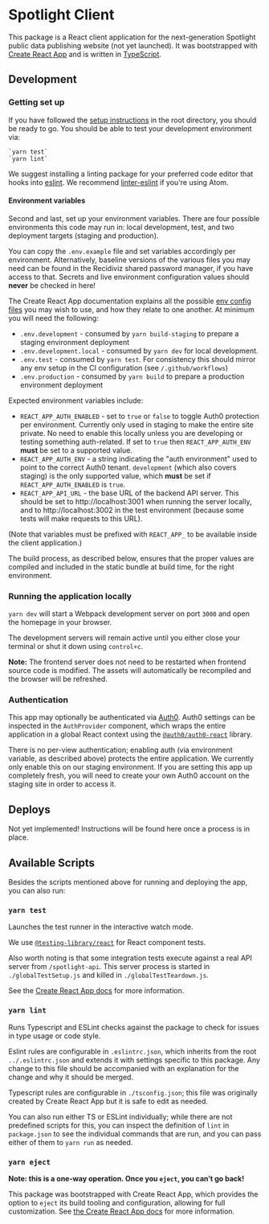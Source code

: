 # Spotlight Client

This package is a React client application for the next-generation Spotlight public data publishing website (not yet launched). It was bootstrapped with [Create React App](https://github.com/facebook/create-react-app) and is written in [TypeScript](https://www.typescriptlang.org/docs).

## Development

### Getting set up

If you have followed the [setup instructions](../README.md#getting-set-up) in the root directory, you should be ready to go. You should be able to test your development environment via:

    `yarn test`
    `yarn lint`

We suggest installing a linting package for your preferred code editor that hooks into [eslint](#yarn-lint). We recommend [linter-eslint](https://atom.io/packages/linter-eslint) if you're using Atom.

#### Environment variables

Second and last, set up your environment variables. There are four possible environments this code may run in: local development, test, and two deployment targets (staging and production).

You can copy the `.env.example` file and set variables accordingly per environment. Alternatively, baseline versions of the various files you may need can be found in the Recidiviz shared password manager, if you have access to that. Secrets and live environment configuration values should **never** be checked in here!

The Create React App documentation explains all the possible [env config files](https://create-react-app.dev/docs/adding-custom-environment-variables#what-other-env-files-can-be-used) you may wish to use, and how they relate to one another. At minimum you will need the following:

- `.env.development` - consumed by `yarn build-staging` to prepare a staging environment deployment
- `.env.development.local` - consumed by `yarn dev` for local development.
- `.env.test` - consumed by `yarn test`. For consistency this should mirror any env setup in the CI configuration (see `/.github/workflows`)
- `.env.production` - consumed by `yarn build` to prepare a production environment deployment

Expected environment variables include:

- `REACT_APP_AUTH_ENABLED` - set to `true` or `false` to toggle Auth0 protection per environment. Currently only used in staging to make the entire site private. No need to enable this locally unless you are developing or testing something auth-related. If set to `true` then `REACT_APP_AUTH_ENV` **must** be set to a supported value.
- `REACT_APP_AUTH_ENV` - a string indicating the "auth environment" used to point to the correct Auth0 tenant. `development` (which also covers staging) is the only supported value, which **must** be set if `REACT_APP_AUTH_ENABLED` is `true`.
- `REACT_APP_API_URL` - the base URL of the backend API server. This should be set to http://localhost:3001 when running the server locally, and to http://localhost:3002 in the test environment (because some tests will make requests to this URL).

(Note that variables must be prefixed with `REACT_APP_` to be available inside the client application.)

The build process, as described below, ensures that the proper values are compiled and included in the static bundle at build time, for the right environment.

### Running the application locally

`yarn dev` will start a Webpack development server on port `3000` and open the homepage in your browser.

The development servers will remain active until you either close your terminal or shut it down using `control+c`.

**Note:** The frontend server does not need to be restarted when frontend source code is modified. The assets will automatically be recompiled and the browser will be refreshed.

### Authentication

This app may optionally be authenticated via [Auth0](https://auth0.com/). Auth0 settings can be inspected in the `AuthProvider` component, which wraps the entire application in a global React context using the [`@auth0/auth0-react`](https://www.npmjs.com/package/@auth0/auth0-react) library.

There is no per-view authentication; enabling auth (via environment variable, as described above) protects the entire application. We currently only enable this on our staging environment. If you are setting this app up completely fresh, you will need to create your own Auth0 account on the staging site in order to access it.

## Deploys

Not yet implemented! Instructions will be found here once a process is in place.

## Available Scripts

Besides the scripts mentioned above for running and deploying the app, you can also run:

### `yarn test`

Launches the test runner in the interactive watch mode.

We use [`@testing-library/react`](https://testing-library.com/docs/react-testing-library/intro) for React component tests.

Also worth noting is that some integration tests execute against a real API server from `/spotlight-api`. This server process is started in `./globalTestSetup.js` and killed in `./globalTestTeardown.js`.

See the [Create React App docs](https://facebook.github.io/create-react-app/docs/running-tests) for more information.

### `yarn lint`

Runs Typescript and ESLint checks against the package to check for issues in type usage or code style.

Eslint rules are configurable in `.eslintrc.json`, which inherits from the root `../.eslintrc.json` and extends it with settings specific to this package. Any change to this file should be accompanied with an explanation for the change and why it should be merged.

Typescript rules are configurable in `./tsconfig.json`; this file was originally created by Create React App but it is safe to edit as needed.

You can also run either TS or ESLint individually; while there are not predefined scripts for this, you can inspect the definition of `lint` in `package.json` to see the individual commands that are run, and you can pass either of them to `yarn run` as needed.

### `yarn eject`

**Note: this is a one-way operation. Once you `eject`, you can’t go back!**

This package was bootstrapped with Create React App, which provides the option to `eject` its build tooling and configuration, allowing for full customization. See [the Create React App docs](https://create-react-app.dev/docs/available-scripts#npm-run-eject) for more information.
